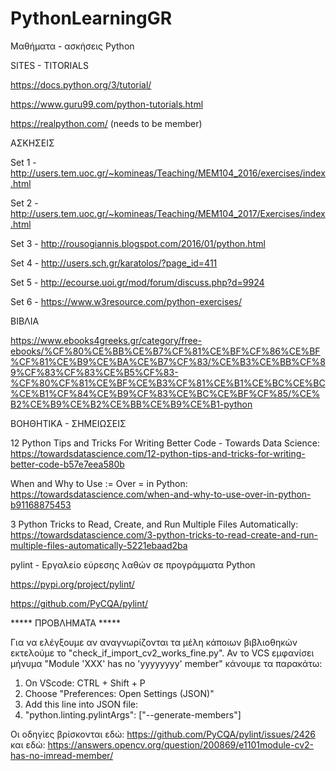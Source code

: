 # PythonLearningGR
Μαθήματα - ασκήσεις Python

SITES - TITORIALS

https://docs.python.org/3/tutorial/

https://www.guru99.com/python-tutorials.html

https://realpython.com/ (needs to be member)


ΑΣΚΗΣΕΙΣ

Set 1 - http://users.tem.uoc.gr/~komineas/Teaching/MEM104_2016/exercises/index.html

Set 2 - http://users.tem.uoc.gr/~komineas/Teaching/MEM104_2017/Exercises/index.html

Set 3 - http://rousogiannis.blogspot.com/2016/01/python.html

Set 4 - http://users.sch.gr/karatolos/?page_id=411

Set 5 - http://ecourse.uoi.gr/mod/forum/discuss.php?d=9924

Set 6 - https://www.w3resource.com/python-exercises/


ΒΙΒΛΙΑ

https://www.ebooks4greeks.gr/category/free-ebooks/%CF%80%CE%BB%CE%B7%CF%81%CE%BF%CF%86%CE%BF%CF%81%CE%B9%CE%BA%CE%B7%CF%83/%CE%B3%CE%BB%CF%89%CF%83%CF%83%CE%B5%CF%83-%CF%80%CF%81%CE%BF%CE%B3%CF%81%CE%B1%CE%BC%CE%BC%CE%B1%CF%84%CE%B9%CF%83%CE%BC%CE%BF%CF%85/%CE%B2%CE%B9%CE%B2%CE%BB%CE%B9%CE%B1-python


ΒΟΗΘΗΤΙΚΑ - ΣΗΜΕΙΩΣΕΙΣ

12 Python Tips and Tricks For Writing Better Code - Towards Data Science: https://towardsdatascience.com/12-python-tips-and-tricks-for-writing-better-code-b57e7eea580b

When and Why to Use := Over = in Python: https://towardsdatascience.com/when-and-why-to-use-over-in-python-b91168875453

3 Python Tricks to Read, Create, and Run Multiple Files Automatically: https://towardsdatascience.com/3-python-tricks-to-read-create-and-run-multiple-files-automatically-5221ebaad2ba

pylint - Εργαλείο εύρεσης λαθών σε προγράμματα Python

https://pypi.org/project/pylint/

https://github.com/PyCQA/pylint/

***** ΠΡΟΒΛΗΜΑΤΑ *****

Για να ελέγξουμε αν αναγνωρίζονται τα μέλη κάποιων βιβλιοθηκών εκτελούμε το "check_if_import_cv2_works_fine.py".
Αν το VCS εμφανίσει μήνυμα "Module 'XXX' has no 'yyyyyyyy' member" κάνουμε τα παρακάτω:
1.    On VScode: CTRL + Shift + P
2.    Choose "Preferences: Open Settings (JSON)"
3.    Add this line into JSON file:
4.    "python.linting.pylintArgs": ["--generate-members"]

Οι οδηγίες βρίσκονται εδώ: https://github.com/PyCQA/pylint/issues/2426 και εδώ: https://answers.opencv.org/question/200869/e1101module-cv2-has-no-imread-member/
